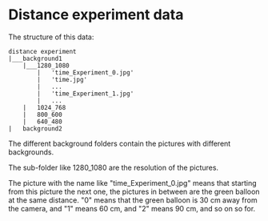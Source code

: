 # Distance experiment data

The structure of this data:

```structure
distance experiment
|___background1
	|___1280_1080
		|	'time_Experiment_0.jpg'
		|	'time.jpg'
		|	...
		|	'time_Experiment_1.jpg'
		|	...
	|	1024_768
	|	800_600
	|	640_480
|	background2
```

The different background folders contain the pictures with different backgrounds.

The sub-folder like 1280_1080  are the resolution of the pictures.

The picture with the name like "time_Experiment_0.jpg" means that starting from this picture the next one, the pictures in between are the green balloon at the same distance. "0" means that the green balloon is 30 cm away from the camera, and "1" means 60 cm, and "2" means 90 cm, and so on so for. 
